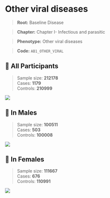 # Other viral diseases

> **Root:** Baseline Disease  

> **Chapter:** Chapter I- Infectious and parasitic  

> **Phenotype:** Other viral diseases  

> **Code:** `AB1_OTHER_VIRAL`

## 🧪 All Participants  
> Sample size: **212178**  
> Cases: **1179**  
> Controls: **210999**
<img src="/Disease/Figures/ALL/Incidence/AB1_OTHER_VIRAL.png"/>
<CsvTable src="/public/Disease/Data/ALL/Incidence/COX_AB1_OTHER_VIRAL.csv" label="🔍 View full results" />

## 👨 In Males  
> Sample size: **100511**  
> Cases: **503**  
> Controls: **100008**
<img src="/Disease/Figures/Male/Incidence/AB1_OTHER_VIRAL.png"/>
<CsvTable src="/public/Disease/Data/Male/Incidence/COX_AB1_OTHER_VIRAL.csv" label="🔍 View full results" />

## 👩 In Females  
> Sample size: **111667**  
> Cases: **676**  
> Controls: **110991**
<img src="/Disease/Figures/Female/Incidence/AB1_OTHER_VIRAL.png"/>
<CsvTable src="/public/Disease/Data/Female/Incidence/COX_AB1_OTHER_VIRAL.csv" label="🔍 View full results" />
